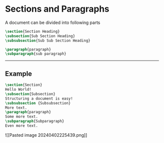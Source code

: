 # Sections and Paragraphs

A document can be divided into following parts

```tex
\section{Section Heading}
\subsection{Sub Section Heading}
\subsubsection{Sub Sub Section Heading}

\paragraph{paragraph}
\subparagraph{sub paragraph}
```

---

## Example

```tex
\section{Section}
Hello World!
\subsection{Subsection}
Structuring a document is easy!
\subsubsection {Subsubsection}
More text.
\paragraph{paragraph}
Some more text.
\subparagraph{Subparagraph}
Even more text.
```

![[Pasted image 20240402225439.png]]

